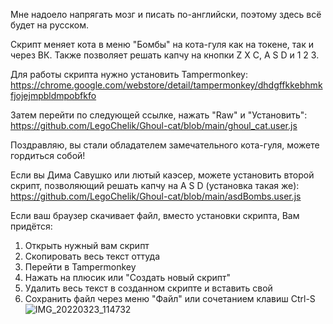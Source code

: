 Мне надоело напрягать мозг и писать по-английски, поэтому здесь всё будет на русском.

Скрипт меняет кота в меню "Бомбы" на кота-гуля как на токене, так и через ВК. Также позволяет решать капчу на кнопки Z X C, A S D и 1 2 3.

Для работы скрипта нужно установить Tampermonkey:
https://chrome.google.com/webstore/detail/tampermonkey/dhdgffkkebhmkfjojejmpbldmpobfkfo

Затем перейти по следующей ссылке, нажать "Raw" и "Установить":
https://github.com/LegoChelik/Ghoul-cat/blob/main/ghoul_cat.user.js

Поздравляю, вы стали обладателем замечательного кота-гуля, можете гордиться собой!

Если вы Дима Савушко или лютый каэсер, можете установить второй скрипт, позволяющий решать капчу на A S D (установка такая же):
https://github.com/LegoChelik/Ghoul-cat/blob/main/asdBombs.user.js

Если ваш браузер скачивает файл, вместо установки скрипта, Вам придётся:

1) Открыть нужный вам скрипт
2) Скопировать весь текст оттуда
3) Перейти в Tampermonkey
4) Нажать на плюсик или "Создать новый скрипт"
5) Удалить весь текст в созданном скрипте и вставить свой
6) Сохранить файл через меню "Файл" или сочетанием клавиш Ctrl-S
![IMG_20220323_114732](https://user-images.githubusercontent.com/47991385/159659963-32b7a525-79c0-42b7-9c61-e3a9798e7a2a.jpg)
